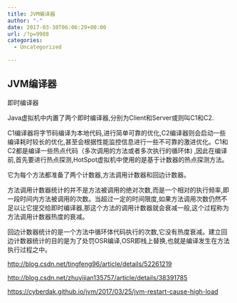 ```yaml
---
title: JVM编译器
author: "-"
date: 2017-03-30T06:06:29+00:00
url: /?p=9988
categories:
  - Uncategorized

---
```

## JVM编译器
即时编译器

Java虚拟机中内置了两个即时编译器,分别为Client和Server或则叫C1和C2.
  
C1编译器将字节码编译为本地代码,进行简单可靠的优化,C2编译器则会启动一些编译耗时较长的优化,甚至会根据性能监控信息进行一些不可靠的激进优化。C1和C2都是编译一些热点代码（多次调用的方法或者多次执行的循环体) ,因此在编译前,首先要进行热点探测,HotSpot虚拟机中使用的是基于计数器的热点探测方法。
  
它为每个方法都准备了两个计数器,方法调用计数器和回边计数器。
  
方法调用计数器统计的并不是方法被调用的绝对次数,而是一个相对的执行频率,即一段时间内方法被调用的次数。当超过一定的时间限度,如果方法调用次数仍然不足以让它提交给即时编译器,那这个方法的调用计数器就会衰减一般,这个过程称为方法调用计数器热度的衰减。
  
回边计数器统计的是一个方法中循环体代码执行的次数,它没有热度衰减。建立回边计数器统计的目的是为了处罚OSR编译,OSR即栈上替换,也就是编译发生在方法执行过程之中。

http://blog.csdn.net/tingfeng96/article/details/52261219

http://blog.csdn.net/zhuyijian135757/article/details/38391785
  
https://cyberdak.github.io/jvm/2017/03/25/jvm-restart-cause-high-load